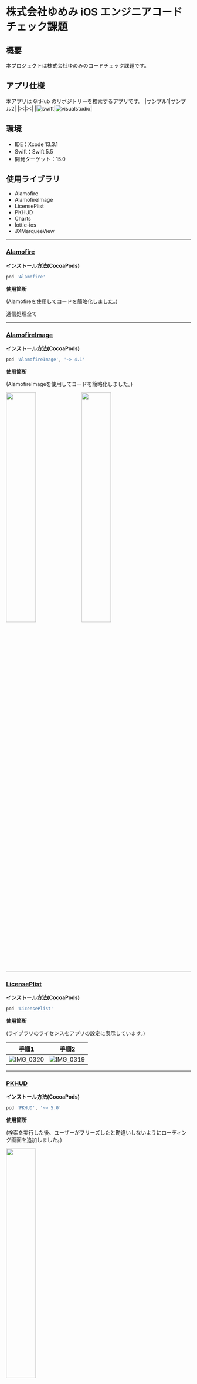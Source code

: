 # 株式会社ゆめみ iOS エンジニアコードチェック課題

## 概要

本プロジェクトは株式会社ゆめみのコードチェック課題です。

## アプリ仕様

本アプリは GitHub のリポジトリーを検索するアプリです。
|サンプル1|サンプル2|
|:-:|:-:|
|![swift](README_Images/swift.gif)|![visualstudio](README_Images/visualstudio.gif)|

## 環境

- IDE：Xcode 13.3.1
- Swift：Swift 5.5
- 開発ターゲット：15.0

## 使用ライブラリ
- Alamofire
- AlamofireImage
- LicensePlist
- PKHUD
- Charts
- lottie-ios
- JXMarqueeView

---

### **[Alamofire](https://github.com/Alamofire/Alamofire)**

**インストール方法(CocoaPods)**
```ruby
pod 'Alamofire'
```

**使用箇所**

(Alamofireを使用してコードを簡略化しました。)

通信処理全て

---
### **[AlamofireImage](https://github.com/Alamofire/AlamofireImage)**

**インストール方法(CocoaPods)**

```ruby
pod 'AlamofireImage', '~> 4.1'
```

**使用箇所**

(AlamofireImageを使用してコードを簡略化しました。)

<img width="40%" src="https://user-images.githubusercontent.com/84154073/169513820-c40adbd2-f166-49d5-8048-d5ac4432247d.jpg">

<img width="40%" src="https://user-images.githubusercontent.com/84154073/169513831-2dd2d215-b74c-483c-9521-49490951720d.jpg">

---
### **[LicensePlist](https://github.com/mono0926/LicensePlist)**

**インストール方法(CocoaPods)**
```ruby
pod 'LicensePlist'
```

**使用箇所**

(ライブラリのライセンスをアプリの設定に表示しています。)

|手順1|手順2|
|:-:|:-:|
|![IMG_0320](https://user-images.githubusercontent.com/84154073/169511058-444929c8-1acb-4a14-97b9-fad4ab9ff522.jpg)|![IMG_0319](https://user-images.githubusercontent.com/84154073/169511064-f7d50004-5feb-4ef6-8b16-a77d325c0e4c.jpg)|

---
### **[PKHUD](https://github.com/pkluz/PKHUD)**

**インストール方法(CocoaPods)**
```ruby
pod 'PKHUD', '~> 5.0'
```

**使用箇所**

(検索を実行した後、ユーザーがフリーズしたと勘違いしないようにローディング画面を追加しました。)

<img width="40%" src="https://user-images.githubusercontent.com/84154073/169511118-15976f95-339d-49c9-af81-aca5b9387807.gif">

---
### **[Charts](https://github.com/danielgindi/Charts)**

インストール方法(CocoaPods)
```ruby
pod 'Charts'
```

**使用箇所**

(リポジトリの使用言語のグラフが表示されます。)

<img width="40%" src="https://user-images.githubusercontent.com/84154073/169510269-f2fa6d36-c802-4144-933e-c6fd62b4e5c4.gif">

---
### **[lottie-ios](https://github.com/airbnb/lottie-ios)**

**インストール方法(CocoaPods)**
```ruby
pod 'lottie-ios'
```

**使用箇所**

(リポジトリ格納庫が空の場合、アニメーションを表示します。)

<img width="50%" src="https://user-images.githubusercontent.com/84154073/169574766-37a287a2-be57-4bb6-8579-71c92374262c.gif">

---
### **[JXMarqueeView](https://github.com/pujiaxin33/JXMarqueeView)**

**インストール方法(CocoaPods)**
```ruby
pod 'JXMarqueeView'
```

**使用箇所**

(Viewの幅よりbioが長い場合、流れる文字になります。)

<img width="60%" src="https://user-images.githubusercontent.com/84154073/169508516-ddeadaa5-f76a-4046-a334-fd42e3e80351.gif">

---
## 課題をやるにあたっての問題点

https://api.github.com/search/repositories?q=Swift

こちらのAPIのWatcher数が正常に取得できていないと思われます。(2022/05/20)

必ずスター数と同じ結果が返却されます。


間違った数値を表示する事によってUXが損なわれると考えた為、

動作に「Watcher数」が含まれていましたが除外しました。

---

## 課題に対する自己評価

||難易度|課題|評価|
|:-:|:-:|:-:|:-:|
|<td bgcolor="#362B2E"><font color="#EC9D9E">初級|ソースコードの可読性の向上|5/5|
|<td bgcolor="#362B2E"><font color="#EC9D9E">初級|ソースコードの安全性の向上|5/5|
|<td bgcolor="#362B2E"><font color="#EC9D9E">初級|バグを修正|5/5|
|<td bgcolor="#362B2E"><font color="#EC9D9E">初級|Fat VC の回避|4/5|
|<td bgcolor="#3A382F"><font color="#D8B967">中級|プログラム構造をリファクタリング|2/5|
|<td bgcolor="#3A382F"><font color="#D8B967">中級|アーキテクチャを適用|3/5|
|<td bgcolor="#3A382F"><font color="#D8B967">中級|テストを追加|1/5|
|<td bgcolor="#293625"><font color="#ACDE5E">ボーナス|UI をブラッシュアップ|5/5|
|<td bgcolor="#293625"><font color="#ACDE5E">ボーナス|新機能を追加|5/5|

---

## アピールポイント(機能紹介)

### UXの向上系

**インターネット接続の確認**
|オンライン|オフライン|
|:-:|:-:|
|![online](README_Images/online.gif)|![offline](README_Images/offline.gif)|

**入力の有無**
|有|無|
|:-:|:-:|
|![online](README_Images/online.gif)|![not-entered](README_Images/not-entered.gif)|

**検索結果の有無**
|有|無|
|:-:|:-:|
|![online](README_Images/online.gif)|![not-found](README_Images/not-found.gif)|

**通信失敗(レートリミットの場合)**
|成功|失敗|
|:-:|:-:|
|![online](README_Images/online.gif)|![rate-limit](README_Images/rate-limit.gif)|

**自動更新**

一番下までスクロールすると自動で更新されます。

<img width="40%" src="README_Images/auto-reload.gif">

**ワンタップアクセス**
|アカウントにアクセス|リポジトリにアクセス|
|:-:|:-:|
|![show-account](README_Images/show-account.gif)|![show-repositry](README_Images/show-repositry.gif)|

**多言語対応**
|英語|日本語|
|:-:|:-:|
|![not-entered](README_Images/not-entered.gif)|![japanese](README_Images/japanese.gif)|

**入力の中断**

<img width="40%" src="README_Images/cancel.gif">

**インジゲーター**

「読み込み中である」という事をユーザーに伝える

<img width="40%" src="README_Images/indicator.gif">

**空の場合のアニメーション表示**

「今は表示するものがないよ」という事をユーザーに伝える

<img width="40%" src="README_Images/animation.gif">

---

### UIのブラッシュアップ系

**言語ラベル**



<img width="40%" src="README_Images/languageLabel.png">

**流れる文字**

<img width="60%" src="https://user-images.githubusercontent.com/84154073/169508516-ddeadaa5-f76a-4046-a334-fd42e3e80351.gif">

**背景色に言語カラーのグラデーションを使用**

<img width="40%" src="README_Images/gradation.png">

**言語の使用割合をグラフで表示**

<img width="40%" src="https://user-images.githubusercontent.com/84154073/169510269-f2fa6d36-c802-4144-933e-c6fd62b4e5c4.gif">

---

## 改善点

**テストが書けなかった**

いままでテストを書くことがなかったので書き方がわからなかった。

追記 - 簡単なテストは書いてみた

**アーキテクチャについての知識がない**

自分なりにMVVMで書いたつもりだが、なんちゃってMVVMになっている可能性がある

**リファクタリング不足の可能性**

正直、どこまで細かく分けるべきか分からなかった

分けると引数が多くなりそうな箇所は読みにくくなる可能性があると思ったので、
複数の関数に分けずにまとめているがこの判断が合っているのか分からない

